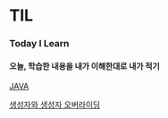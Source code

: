 # TIL
### Today I Learn
#### 오늘, 학습한 내용을 내가 이해한대로 내가 적기
[JAVA](https://github.com/6161990/TIL/tree/main/Java)   

[생성자와 생성자 오버라이딩](https://github.com/6161990/TIL/blob/main/Java/constructor(overroding).md)
